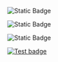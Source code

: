 ![Static Badge](https://img.shields.io/badge/Python-3776AB?style=for-the-badge&logo=python&logoColor=white)

![Static Badge](https://img.shields.io/badge/GNU_AGPLv3-purple)

![Static Badge](https://img.shields.io/badge/Linux-FCC624?style=for-the-badge&logo=linux&logoColor=black)

<!-- ![Deploy badge](https://github.com/RAV-Organization/SE_HW_1/actions/workflows/python-app.yml/badge.svg) -->

[![Test badge](https://github.com/RAV-Organization/SE_HW_1/actions/workflows/python-app.yml/badge.svg)](https://github.com/RAV-Organization/SE_HW_1/actions/workflows/python-app.yml)

